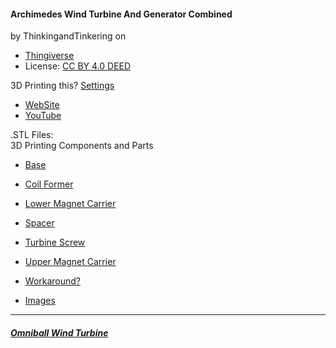 #### Archimedes Wind Turbine And Generator Combined 
by ThinkingandTinkering on 
* [Thingiverse](https://www.thingiverse.com/thing:6140155)
* License: [CC BY 4.0 DEED](https://creativecommons.org/licenses/by/4.0/)

3D Printing this? [Settings](https://www.thingiverse.com/thing:6140155#Print%20Settings)

* [WebSite](https://www.thingiverse.com/thing:6140155)
* [YouTube](https://www.youtube.com/watch?v=nwspLw7QWqY&t=15s)

.STL Files:  
3D Printing Components and Parts

* [Base](https://github.com/universalbit-dev/CityGenerator/blob/master/public/windturbine/files/base.stl)
* [Coil Former](https://github.com/universalbit-dev/CityGenerator/blob/master/public/windturbine/files/coil_former.stl)
* [Lower Magnet Carrier](https://github.com/universalbit-dev/CityGenerator/blob/master/public/windturbine/files/lower_magnet_carrier.stl)
* [Spacer](https://github.com/universalbit-dev/CityGenerator/blob/master/public/windturbine/files/spacer.stl)
* [Turbine Screw](https://github.com/universalbit-dev/CityGenerator/blob/master/public/windturbine/files/turbine_screw.stl)
* [Upper Magnet Carrier](https://github.com/universalbit-dev/CityGenerator/blob/master/public/windturbine/files/upper_magnet_carrier.stl)

* [Workaround?](https://www.ebay.it/itm/134085888035?hash=item1f38244823:g:rO8AAOSwfZhiWA~f&amdata=enc%3AAQAIAAAA4KzzuqD0toGqPvohjAYO8e1MF%2B15l5oTeeuEw27O51bKN1zCY4bCNxpO%2B%2F2Sn8L46wRlpRMg0tPTkYvhTqZYVYYO9ksYJzrzNEcBFcPQ%2BDA9EoDjTlr7NYzcTWsbFz8epUJKoQouKQZaCCsKkGaEfmOSei5D9j5R4UGm%2FnJCSPcBqUBkgrOUkXQa%2FC18l9NmhObwur9%2FqvCGidqZQGPbWaBIssNwtVUAtyb3qCSLZcjDyQkREpKWzvsv4pSQX5p9%2BlAq60jSI3lnKPPEpZIFP1KtTxQIBpcTqg9%2FOetosclD%7Ctkp%3ABk9SR9acue3fYg)

* [Images](https://github.com/universalbit-dev/CityGenerator/tree/master/public/windturbine/images)
---

##### [Omniball Wind Turbine](https://www.thingiverse.com/thing:6207151)

